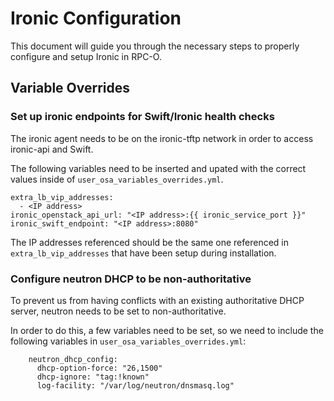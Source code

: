 # Ironic Configuration

This document will guide you through the necessary steps to properly configure
and setup Ironic in RPC-O.

## Variable Overrides

### Set up ironic endpoints for Swift/Ironic health checks

The ironic agent needs to be on the ironic-tftp network in order to access
ironic-api and Swift.

The following variables need to be inserted and upated with the correct values
inside of `` user_osa_variables_overrides.yml ``.

	extra_lb_vip_addresses: 
	  - <IP address>
	ironic_openstack_api_url: "<IP address>:{{ ironic_service_port }}"
	ironic_swift_endpoint: "<IP address>:8080" 

The IP addresses referenced should be the same one referenced in
`` extra_lb_vip_addresses `` that have been setup during installation.

### Configure neutron DHCP to be non-authoritative

To prevent us from having conflicts with an existing authoritative DHCP server,
neutron needs to be set to non-authoritative.

In order to do this, a few variables need to be set, so we need to include the
following variables in `` user_osa_variables_overrides.yml ``:

        neutron_dhcp_config:
          dhcp-option-force: "26,1500"
          dhcp-ignore: "tag:!known"
          log-facility: "/var/log/neutron/dnsmasq.log"
